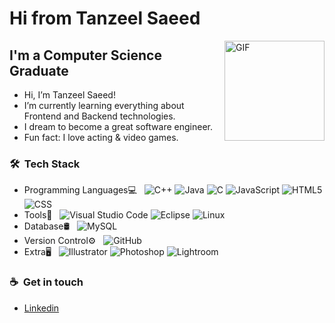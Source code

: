 <!---
TanSaeed/TanSaeed is a ✨ special ✨ repository because its `README.md` (this file) appears on your GitHub profile.
You can click the Preview link to take a look at your changes.
--->

# Hi from Tanzeel Saeed

<img align="right" alt="GIF" height="160px" src="![GIF](https://media.giphy.com/media/GRk3GLfzduq1NtfGt5/giphy.gif)" />

## I'm a Computer Science Graduate

- Hi, I’m Tanzeel Saeed!
- I’m currently learning everything about Frontend and Backend technologies.
- I dream to become a great software engineer. 
- Fun fact: I love acting & video games.

<h3> 🛠 &nbsp;Tech Stack</h3>

- Programming Languages💻 &nbsp;
  ![C++](https://img.shields.io/badge/-C++-333333?style=flat&logo=Cplusplus)
  ![Java](https://img.shields.io/badge/-Java-333333?style=flat&logo=java)
  ![C](https://img.shields.io/badge/-C-333333?style=flat&logo=C%2B%2B&logo)
  <!-- ![C#](https://img.shields.io/badge/-C-333333?style=flat&logo=C#&logoColor=ffffff) -->
  ![JavaScript](https://img.shields.io/badge/-JavaScript-333333?style=flat&logo=javascript)
  ![HTML5](https://img.shields.io/badge/-HTML5-333333?style=flat&logo=HTML5)
  ![CSS](https://img.shields.io/badge/-CSS-333333?style=flat&logo=CSS3&logoColor=1572B6)
  <!-- ![Bootstrap](https://img.shields.io/badge/-Bootstrap-333333?style=flat&logo=bootstrap&logoColor=563D7C) -->
  <!-- ![Node.js](https://img.shields.io/badge/-Node.js-333333?style=flat&logo=node.js) -->
  <!-- ![React](https://img.shields.io/badge/-React-333333?style=flat&logo=react) -->
- Tools🔧 &nbsp;
  ![Visual Studio Code](https://img.shields.io/badge/-Visual%20Studio%20Code-333333?style=flat&logo=visual-studio-code&logoColor=007ACC)
  ![Eclipse](https://img.shields.io/badge/-Eclipse-333333?style=flat&logo=eclipse-ide&logoColor=2C2255)
  ![Linux](https://img.shields.io/badge/-Linux-333333?style=flat&logo=linux)
- Database🛢 &nbsp;
  ![MySQL](https://img.shields.io/badge/-MySQL-333333?style=flat&logo=mysql)
- Version Control⚙️ &nbsp;
  ![GitHub](https://img.shields.io/badge/-GitHub-333333?style=flat&logo=github)
- Extra🖥 &nbsp;
  ![Illustrator](https://img.shields.io/badge/-Illustrator-333333?style=flat&logo=adobe-illustrator)
  ![Photoshop](https://img.shields.io/badge/-Photoshop-333333?style=flat&logo=adobe-photoshop)
  ![Lightroom](https://img.shields.io/badge/-lightroom-333333?style=flat&logo=adobe-lightroom)
  
  
<h3>☕ &nbsp;Get in touch</h3>
  
- <a href="https://www.linkedin.com/in/tanzeel-saeed/">Linkedin</a>

  
